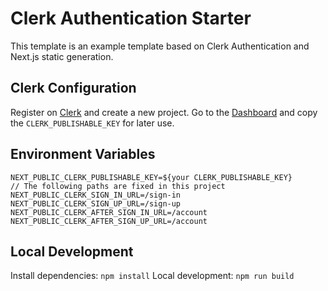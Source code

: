 # Clerk Authentication Starter
This template is an example template based on Clerk Authentication and Next.js static generation.

## Clerk Configuration
Register on [Clerk](https://clerk.com/) and create a new project.
Go to the [Dashboard](https://dashboard.clerk.com/last-active?path=api-keys) and copy the `CLERK_PUBLISHABLE_KEY` for later use.

## Environment Variables
```
NEXT_PUBLIC_CLERK_PUBLISHABLE_KEY=${your CLERK_PUBLISHABLE_KEY}
// The following paths are fixed in this project
NEXT_PUBLIC_CLERK_SIGN_IN_URL=/sign-in
NEXT_PUBLIC_CLERK_SIGN_UP_URL=/sign-up
NEXT_PUBLIC_CLERK_AFTER_SIGN_IN_URL=/account
NEXT_PUBLIC_CLERK_AFTER_SIGN_UP_URL=/account 
```

## Local Development
Install dependencies: `npm install`
Local development: `npm run build`